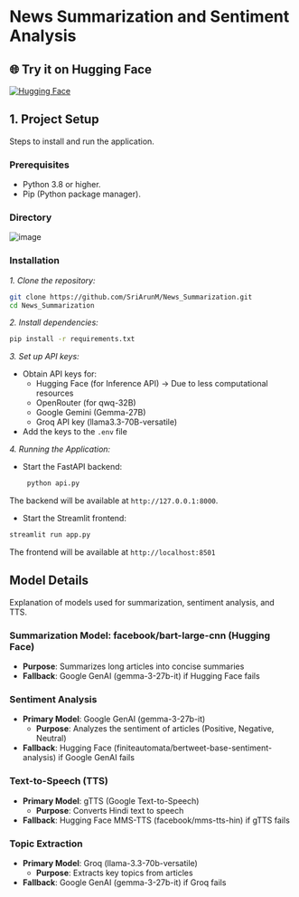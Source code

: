 # News Summarization and Sentiment Analysis

## 🌐 Try it on Hugging Face  
[![Hugging Face](https://img.shields.io/badge/Hugging%20Face-FFCC4D?style=flat&logo=huggingface&logoColor=black)](https://huggingface.co/spaces/SriArun/NewsSummarization)

## 1. Project Setup
Steps to install and run the application.

### Prerequisites
- Python 3.8 or higher.  
- Pip (Python package manager).

### Directory
![image](https://github.com/user-attachments/assets/c574e620-2f8b-466c-9f50-05d0417faea0)

### Installation
*1. Clone the repository:*
   ```bash
   git clone https://github.com/SriArunM/News_Summarization.git
   cd News_Summarization
```
*2. Install dependencies:*
   ```bash
   pip install -r requirements.txt
```
   

*3. Set up API keys:*
- Obtain API keys for:
  - Hugging Face (for Inference API) → Due to less computational resources
  - OpenRouter (for qwq-32B)
  - Google Gemini (Gemma-27B)
  - Groq API key (llama3.3-70B-versatile)
- Add the keys to the `.env` file

*4. Running the Application:*
- Start the FastAPI backend:
  
     ```bash
      python api.py
    ```

The backend will be available at `http://127.0.0.1:8000`.

- Start the Streamlit frontend:

```bash
streamlit run app.py
```
The frontend will be available at `http://localhost:8501`


## Model Details
Explanation of models used for summarization, sentiment analysis, and TTS.

### Summarization Model: facebook/bart-large-cnn (Hugging Face)
- **Purpose**: Summarizes long articles into concise summaries
- **Fallback**: Google GenAI (gemma-3-27b-it) if Hugging Face fails

### Sentiment Analysis
- **Primary Model**: Google GenAI (gemma-3-27b-it)
  - **Purpose**: Analyzes the sentiment of articles (Positive, Negative, Neutral)
- **Fallback**: Hugging Face (finiteautomata/bertweet-base-sentiment-analysis) if Google GenAI fails

### Text-to-Speech (TTS)
- **Primary Model**: gTTS (Google Text-to-Speech)
  - **Purpose**: Converts Hindi text to speech
- **Fallback**: Hugging Face MMS-TTS (facebook/mms-tts-hin) if gTTS fails

### Topic Extraction
- **Primary Model**: Groq (llama-3.3-70b-versatile)
  - **Purpose**: Extracts key topics from articles
- **Fallback**: Google GenAI (gemma-3-27b-it) if Groq fails

